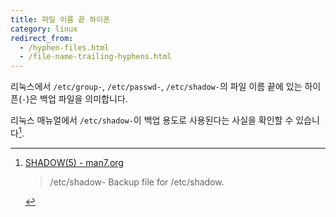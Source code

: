 ```yaml
---
title: 파일 이름 끝 하이픈
category: linux
redirect_from:
  - /hyphen-files.html
  - /file-name-trailing-hyphens.html
---
```


리눅스에서 `/etc/group-`, `/etc/passwd-`, `/etc/shadow-`의 파일 이름 끝에 있는 하이픈(`-`)은 백업 파일을 의미합니다.

리눅스 매뉴얼에서 `/etc/shadow-`이 백업 용도로 사용된다는 사실을 확인할 수 있습니다[^shadow].

[^shadow]: [SHADOW(5) - man7.org](http://man7.org/linux/man-pages/man5/shadow.5.html#FILES)

    > /etc/shadow-
    > Backup file for /etc/shadow.
